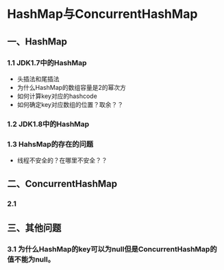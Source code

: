 # HashMap与ConcurrentHashMap

## 一、HashMap

### 1.1 JDK1.7中的HashMap

* 头插法和尾插法
* 为什么HashMap的数组容量是2的幂次方
* 如何计算key对应的hashcode
* 如何确定key对应数组的位置？取余？？

### 1.2 JDK1.8中的HashMap



### 1.3 HahsMap的存在的问题

* 线程不安全的？在哪里不安全？？



## 二、ConcurrentHashMap

### 2.1



## 三、其他问题

### 3.1 为什么HashMap的key可以为null但是ConcurrentHashMap的值不能为null。



